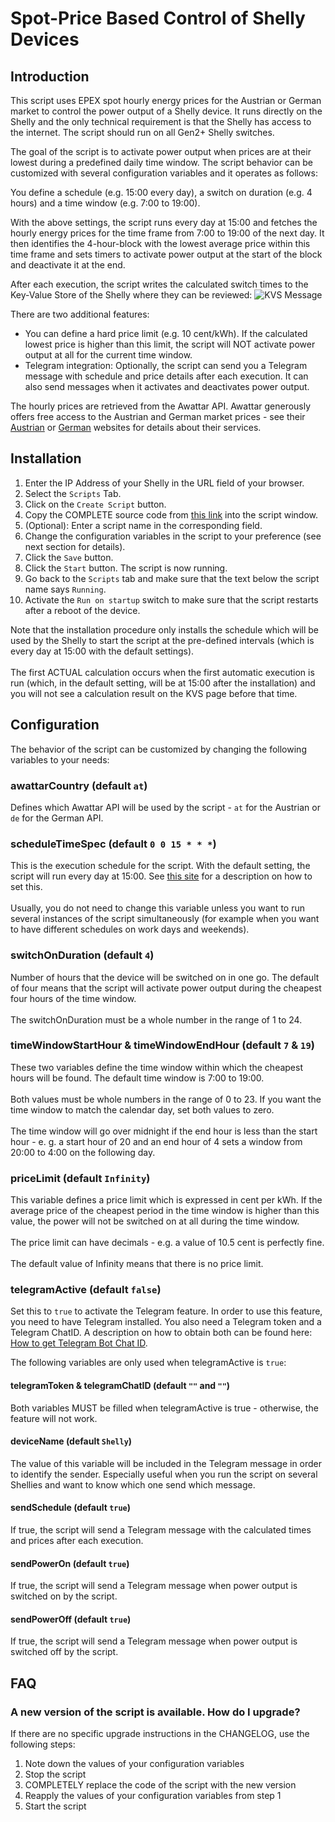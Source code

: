 # Spot-Price Based Control of Shelly Devices

## Introduction

This script uses EPEX spot hourly energy prices for the Austrian or German market to control the power
output of a Shelly device. It runs directly on the Shelly and the only technical requirement is that
the Shelly has access to the internet. The script should run on all Gen2+ Shelly switches.

The goal of the script is to activate power output when prices are at their lowest during a predefined
daily time window. The script behavior can be customized with several configuration variables and it
operates as follows:

You define a schedule (e.g. 15:00 every day), a switch on duration (e.g. 4 hours) and a time window
(e.g. 7:00 to 19:00).

With the above settings, the script runs every day at 15:00 and fetches the hourly energy prices for the
time frame from 7:00 to 19:00 of the next day. It then identifies the 4-hour-block with the lowest average
price within this time frame and sets timers to activate power output at the start of the block and deactivate
it at the end.

After each execution, the script writes the calculated switch times to the Key-Value Store of the Shelly where
they can be reviewed:
![KVS Message](https://raw.githubusercontent.com/towiat/spotelly/main/images/KVSScreen.png)

There are two additional features:

- You can define a hard price limit (e.g. 10 cent/kWh). If the calculated lowest price is higher than this
  limit, the script will NOT activate power output at all for the current time window.
- Telegram integration: Optionally, the script can send you a Telegram message with schedule and price details
  after each execution. It can also send messages when it activates and deactivates power output.

The hourly prices are retrieved from the Awattar API. Awattar generously offers free access to the Austrian
and German market prices - see their <a href="https://awattar.at" target="_blank">Austrian</a> or
<a href="https://energy.tado.com" target="_blank">German</a> websites for details about their services.

## Installation

<ol>
<li>Enter the IP Address of your Shelly in the URL field of your browser.</li>
<li>Select the <code>Scripts</code> Tab.</li>
<li>Click on the <code>Create Script</code> button.</li>
<li>Copy the COMPLETE source code from
<a href="https://raw.githubusercontent.com/towiat/spotelly/main/src/spotelly.js" target="_blank">this link</a>
into the script window.</li>
<li>(Optional): Enter a script name in the corresponding field.</li>
<li>Change the configuration variables in the script to your preference (see next section for details).</li>
<li>Click the <code>Save</code> button.</li>
<li>Click the <code>Start</code> button. The script is now running.</li>
<li>Go back to the <code>Scripts</code> tab and make sure that the text below the script name says
<code>Running</code>.</li>
<li>Activate the <code>Run on startup</code> switch to make sure that the script restarts after a reboot of the device.</li>
</ol>
Note that the installation procedure only installs the schedule which will be used by the Shelly to
start the script at the pre-defined intervals (which is every day at 15:00 with the default settings).
<br><br>
The first ACTUAL calculation occurs when the first automatic execution is run (which, in the default setting,
will be at 15:00 after the installation) and you will not see a calculation result on the KVS page before
that time.

## Configuration

The behavior of the script can be customized by changing the following variables to your needs:

### awattarCountry (default `at`)

Defines which Awattar API will be used by the script - `at` for the Austrian or `de` for the German API.

### scheduleTimeSpec (default `0 0 15 * * *`)

This is the execution schedule for the script. With the default setting, the script will run every day at 15:00.
See <a href="https://github.com/mongoose-os-libs/cron">this site</a> for a description on how to set this.<br><br>
Usually, you do not need to change this variable unless you want to run several instances of the script
simultaneously (for example when you want to have different schedules on work days and weekends).

### switchOnDuration (default `4`)

Number of hours that the device will be switched on in one go. The default of four means that the script
will activate power output during the cheapest four hours of the time window.<br><br>
The switchOnDuration must be a whole number in the range of 1 to 24.

### timeWindowStartHour & timeWindowEndHour (default `7` & `19`)

These two variables define the time window within which the cheapest hours will be found. The default time
window is 7:00 to 19:00.<br><br>
Both values must be whole numbers in the range of 0 to 23. If you want the time window to match the calendar day, set both values to zero.<br><br>
The time window will go over midnight if the end hour is less than the start hour - e. g. a start hour of 20
and an end hour of 4 sets a window from 20:00 to 4:00 on the following day.

### priceLimit (default `Infinity`)

This variable defines a price limit which is expressed in cent per kWh. If the average price of the cheapest
period in the time window is higher than this value, the power will not be switched on at all during the time
window.<br><br>
The price limit can have decimals - e.g. a value of 10.5 cent is perfectly fine.<br><br>
The default value of Infinity means that there is no price limit.

### telegramActive (default `false`)

Set this to `true` to activate the Telegram feature. In order to use this feature, you need to have Telegram
installed. You also need a Telegram token and a Telegram ChatID. A description on how to obtain both can be
found here:
<a href="https://gist.github.com/nafiesl/4ad622f344cd1dc3bb1ecbe468ff9f8a" target="_blank"> How to get
Telegram Bot Chat ID</a>.

The following variables are only used when telegramActive is `true`:

#### telegramToken & telegramChatID (default `""` and `""`)

Both variables MUST be filled when telegramActive is true - otherwise, the feature will not work.

#### deviceName (default `Shelly`)

The value of this variable will be included in the Telegram message in order to identify the sender. Especially
useful when you run the script on several Shellies and want to know which one send which message.

#### sendSchedule (default `true`)

If true, the script will send a Telegram message with the calculated times and prices after each execution.

#### sendPowerOn (default `true`)

If true, the script will send a Telegram message when power output is switched on by the script.

#### sendPowerOff (default `true`)

If true, the script will send a Telegram message when power output is switched off by the script.

## FAQ

### A new version of the script is available. How do I upgrade?

If there are no specific upgrade instructions in the CHANGELOG, use the following steps:

1. Note down the values of your configuration variables
2. Stop the script
3. COMPLETELY replace the code of the script with the new version
4. Reapply the values of your configuration variables from step 1
5. Start the script
